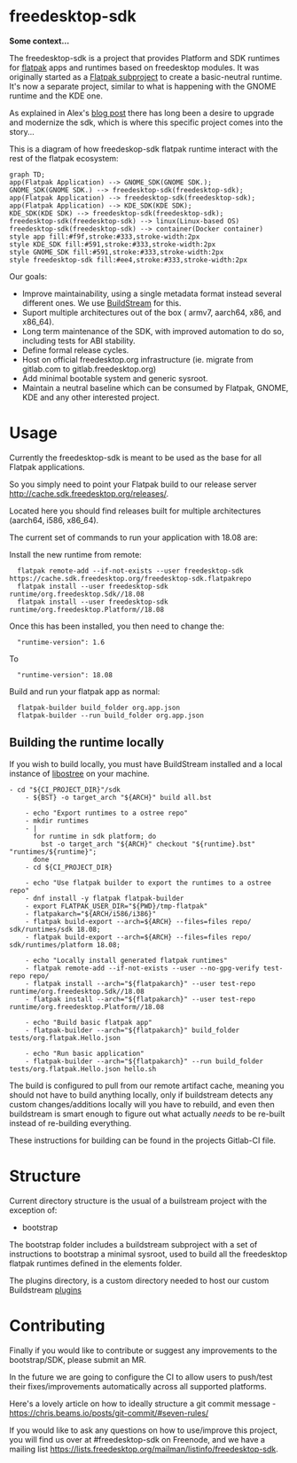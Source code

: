 # freedesktop-sdk

**Some context...**

The freedesktop-sdk is a project that provides Platform and SDK runtimes for [flatpak](https://flatpak.org) apps and runtimes based on freedesktop modules. It was originally started as a [Flatpak subproject](https://github.com/flatpak/freedesktop-sdk-images) to create a basic-neutral runtime. It's now a separate project, similar to what is happening with the GNOME runtime and the KDE one.

As explained in Alex's [blog post](https://blogs.gnome.org/alexl/2018/05/16/introducing-1-8-freedesktop-runtime/) there has long been a desire to upgrade and modernize the sdk, which is where this specific project comes into the story...

This is a diagram of how freedeskop-sdk flatpak runtime interact with the rest of the flatpak ecosystem:
```mermaid
graph TD;
app(Flatpak Application) --> GNOME_SDK(GNOME SDK.);
GNOME_SDK(GNOME SDK.) --> freedesktop-sdk(freedesktop-sdk);
app(Flatpak Application) --> freedesktop-sdk(freedesktop-sdk);
app(Flatpak Application) --> KDE_SDK(KDE SDK);
KDE_SDK(KDE SDK) --> freedesktop-sdk(freedesktop-sdk);
freedesktop-sdk(freedesktop-sdk) --> linux(Linux-based OS)
freedesktop-sdk(freedesktop-sdk) --> container(Docker container)
style app fill:#f9f,stroke:#333,stroke-width:2px
style KDE_SDK fill:#591,stroke:#333,stroke-width:2px
style GNOME_SDK fill:#591,stroke:#333,stroke-width:2px
style freedesktop-sdk fill:#ee4,stroke:#333,stroke-width:2px
```

Our goals:
* Improve maintainability, using a single metadata format instead several different ones. We use [BuildStream](https://gitlab.com/BuildStream/buildstream) for this.
* Suport multiple architectures out of the box ( armv7, aarch64, x86, and x86_64).
* Long term maintenance of the SDK, with improved automation to do so, including tests for ABI stability.
* Define formal release cycles.
* Host on official freedesktop.org infrastructure (ie. migrate from gitlab.com to gitlab.freedesktop.org)
* Add minimal bootable system and generic sysroot.
* Maintain a neutral baseline which can be consumed by Flatpak, GNOME, KDE and any other interested project.


# Usage

Currently the freedesktop-sdk is meant to be used as the base for all Flatpak applications.

So you simply need to point your Flatpak build to our release server http://cache.sdk.freedesktop.org/releases/.

Located here you should find releases built for multiple architectures (aarch64, i586, x86_64).

The current set of commands to run your application with 18.08 are:

Install the new runtime from remote:
```
  flatpak remote-add --if-not-exists --user freedesktop-sdk https://cache.sdk.freedesktop.org/freedesktop-sdk.flatpakrepo
  flatpak install --user freedesktop-sdk runtime/org.freedesktop.Sdk//18.08
  flatpak install --user freedesktop-sdk runtime/org.freedesktop.Platform//18.08
```
Once this has been installed, you then need to change the:

```
  "runtime-version": 1.6
```
To

```
  "runtime-version": 18.08
```

Build and run your flatpak app as normal:
```
  flatpak-builder build_folder org.app.json
  flatpak-builder --run build_folder org.app.json
```


## Building the runtime locally

If you wish to build locally, you must have BuildStream installed and a local instance of [libostree](https://ostree.readthedocs.io/) on your machine.

```
- cd "${CI_PROJECT_DIR}"/sdk
    - ${BST} -o target_arch "${ARCH}" build all.bst

    - echo "Export runtimes to a ostree repo"
    - mkdir runtimes
    - |
      for runtime in sdk platform; do
        bst -o target_arch "${ARCH}" checkout "${runtime}.bst" "runtimes/${runtime}";
      done
    - cd ${CI_PROJECT_DIR}

    - echo "Use flatpak builder to export the runtimes to a ostree repo"
    - dnf install -y flatpak flatpak-builder
    - export FLATPAK_USER_DIR="${PWD}/tmp-flatpak"
    - flatpakarch="${ARCH/i586/i386}"
    - flatpak build-export --arch=${ARCH} --files=files repo/ sdk/runtimes/sdk 18.08;
    - flatpak build-export --arch=${ARCH} --files=files repo/ sdk/runtimes/platform 18.08;

    - echo "Locally install generated flatpak runtimes"
    - flatpak remote-add --if-not-exists --user --no-gpg-verify test-repo repo/
    - flatpak install --arch="${flatpakarch}" --user test-repo runtime/org.freedesktop.Sdk//18.08
    - flatpak install --arch="${flatpakarch}" --user test-repo runtime/org.freedesktop.Platform//18.08

    - echo "Build basic flatpak app"
    - flatpak-builder --arch="${flatpakarch}" build_folder tests/org.flatpak.Hello.json

    - echo "Run basic application"
    - flatpak-builder --arch="${flatpakarch}" --run build_folder tests/org.flatpak.Hello.json hello.sh
```

The build is configured to pull from our remote artifact cache, meaning you should not have to build
anything locally, only if buildstream detects any custom changes/additions locally will you have to
rebuild, and even then buildstream is smart enough to figure out what actually *needs* to be re-built
instead of re-building everything.


These instructions for building can be found in the projects Gitlab-CI file.


# Structure
Current directory structure is the usual of a builstream project with the exception of:

 - bootstrap

The bootstrap folder includes a buildstream subproject with a set of instructions to bootstrap a minimal sysroot,
used to build all the freedesktop flatpak runtimes defined in the elements folder.

The plugins directory, is a custom directory needed to host our custom Buildstream [plugins](https://buildstream.gitlab.io/buildstream/pluginindex.html#plugins)

# Contributing

Finally if you would like to contribute or suggest any improvements to the bootstrap/SDK, please submit an MR.

In the future we are going to configure the CI to allow users to push/test their fixes/improvements automatically across all supported platforms.

Here's a lovely article on how to ideally structure a git commit message - https://chris.beams.io/posts/git-commit/#seven-rules/ 

If you would like to ask any questions on how to use/improve this project, you will find us over at #freedesktop-sdk on Freenode, and we have a mailing list https://lists.freedesktop.org/mailman/listinfo/freedesktop-sdk.
